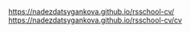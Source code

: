 https://nadezdatsygankova.github.io/rsschool-cv/
https://nadezdatsygankova.github.io/rsschool-cv/cv
